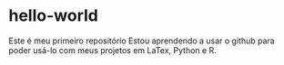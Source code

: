 # hello-world
Este é meu primeiro repositório
Estou aprendendo a usar o github para poder usá-lo com meus projetos em LaTex, Python e R.
